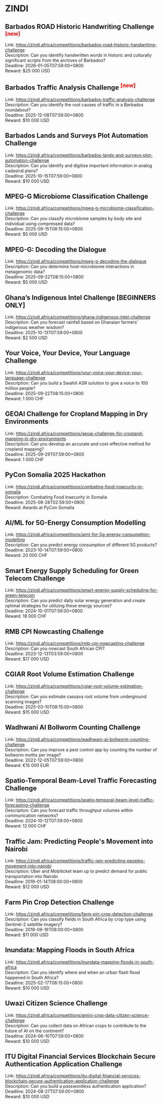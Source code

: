 # ZINDI



## Barbados ROAD Historic Handwriting Challenge <sup style="color:red">[new]<sup>  

Link: https://zindi.africa/competitions/barbados-road-historic-handwriting-challenge  
Description: Can you identify handwritten words in historic and culturally significant scripts from the archives of Barbados?  
Deadline: 2026-01-05T07:59:00+0800  
Reward: $25 000 USD  


## Barbados Traffic Analysis Challenge <sup style="color:red">[new]<sup>  

Link: https://zindi.africa/competitions/barbados-traffic-analysis-challenge  
Description: Can you identify the root causes of traffic in a Barbados roundabout?  
Deadline: 2025-12-08T07:59:00+0800  
Reward: $10 000 USD  


## Barbados Lands and Surveys Plot Automation Challenge

Link: https://zindi.africa/competitions/barbados-lands-and-surveys-plot-automation-challenge  
Description: Can you identify and digitise important information in analog cadastral plans?  
Deadline: 2025-10-15T07:59:00+0800  
Reward: $10 000 USD  


## MPEG-G Microbiome Classification Challenge

Link: https://zindi.africa/competitions/mpeg-g-microbiome-classification-challenge  
Description: Can you classify microbiome samples by body site and individual using compressed data?  
Deadline: 2025-09-15T08:15:00+0800  
Reward: $5 000 USD  


## MPEG-G: Decoding the Dialogue

Link: https://zindi.africa/competitions/mpeg-g-decoding-the-dialogue  
Description: Can you determine host-microbiome interactions in metagenomic data?  
Deadline: 2025-09-22T08:15:00+0800  
Reward: $5 000 USD  


## Ghana’s Indigenous Intel Challenge [BEGINNERS ONLY]

Link: https://zindi.africa/competitions/ghana-indigenous-intel-challenge  
Description: Can you forecast rainfall based on Ghanaian farmers’ indigenous weather wisdom?  
Deadline: 2025-10-13T07:59:00+0800  
Reward: $2 500 USD  


## Your Voice, Your Device, Your Language Challenge

Link: https://zindi.africa/competitions/your-voice-your-device-your-language-challenge  
Description: Can you build a Swahili ASR solution to give a voice to 100 million people?  
Deadline: 2025-09-22T08:15:00+0800  
Reward: 1 000 CHF  


## GEOAI Challenge for Cropland Mapping in Dry Environments 

Link: https://zindi.africa/competitions/geoai-challenge-for-cropland-mapping-in-dry-environments  
Description: Can you develop an accurate and cost-effective method for cropland mapping?  
Deadline: 2025-09-29T07:59:00+0800  
Reward: 1 000 CHF  


## PyCon Somalia 2025 Hackathon

Link: https://zindi.africa/competitions/combating-food-insecurity-in-somalia  
Description: Combating Food Insecurity in Somalia  
Deadline: 2025-08-28T02:59:00+0800  
Reward: Awards at PyCon Somalia  


## AI/ML for 5G-Energy Consumption Modelling 

Link: https://zindi.africa/competitions/aiml-for-5g-energy-consumption-modelling  
Description: Can you predict energy consumption of different 5G products?  
Deadline: 2023-10-14T07:59:00+0800  
Reward: 20 000 CHF  


## Smart Energy Supply Scheduling for Green Telecom Challenge 

Link: https://zindi.africa/competitions/smart-energy-supply-scheduling-for-green-telecom  
Description: Can you predict daily solar energy generation and create optimal strategies for utilizing these energy sources?  
Deadline: 2024-10-01T07:59:00+0800  
Reward: 18 000 CHF  


## RMB CPI Nowcasting Challenge

Link: https://zindi.africa/competitions/rmb-cpi-nowcasting-challenge  
Description: Can you nowcast South African CPI?  
Deadline: 2023-12-13T03:59:00+0800  
Reward: $17 000 USD  


## CGIAR Root Volume Estimation Challenge

Link: https://zindi.africa/competitions/cgiar-root-volume-estimation-challenge  
Description: Can you estimate cassava root volume from underground scanning images?  
Deadline: 2025-03-10T08:15:00+0800  
Reward: $15 000 USD  


## Wadhwani AI Bollworm Counting Challenge

Link: https://zindi.africa/competitions/wadhwani-ai-bollworm-counting-challenge  
Description: Can you  improve a pest control app by counting the number of bollworm moths per image?  
Deadline: 2022-12-05T07:59:00+0800  
Reward: €15 000 EUR  


## Spatio-Temporal Beam-Level Traffic Forecasting Challenge 

Link: https://zindi.africa/competitions/spatio-temporal-beam-level-traffic-forecasting-challenge  
Description: Can you forecast traffic throughput volumes within communication networks?  
Deadline: 2024-10-12T07:59:00+0800  
Reward: 12 000 CHF  


## Traffic Jam: Predicting People's Movement into Nairobi

Link: https://zindi.africa/competitions/traffic-jam-predicting-peoples-movement-into-nairobi  
Description: Uber and Mobiticket team up to predict demand for public transportation into Nairobi  
Deadline: 2019-01-14T08:00:00+0800  
Reward: $12 000 USD  


## Farm Pin Crop Detection Challenge

Link: https://zindi.africa/competitions/farm-pin-crop-detection-challenge  
Description: Can you classify fields in South Africa by crop type using Sentinel-2 satellite imagery?  
Deadline: 2019-09-16T08:00:00+0800  
Reward: $11 000 USD  


## Inundata: Mapping Floods in South Africa

Link: https://zindi.africa/competitions/inundata-mapping-floods-in-south-africa  
Description: Can you identify where and when an urban flash flood happened in South Africa?  
Deadline: 2025-02-17T08:15:00+0800  
Reward: $10 000 USD  


## Uwazi Citizen Science Challenge

Link: https://zindi.africa/competitions/amini-crop-data-citizen-science-challenge  
Description: Can you collect data on African crops to contribute to the future of AI on the continent?  
Deadline: 2024-06-10T07:59:00+0800  
Reward: $10 000 USD  


## ITU Digital Financial Services Blockchain Secure Authentication Application Challenge

Link: https://zindi.africa/competitions/itu-digital-financial-services-blockchain-secure-authentication-application-challenge  
Description: Can you build a passwordless authentication application?   
Deadline: 2024-08-27T07:59:00+0800  
Reward: $10 000 USD  

